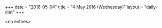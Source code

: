 +++
date = "2016-05-04"
title = "4 May 2016 (Wednesday)"
layout = "daily-diet"
+++


\<no entries\>
